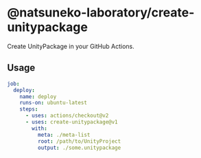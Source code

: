 # @natsuneko-laboratory/create-unitypackage

Create UnityPackage in your GitHub Actions.

## Usage

```yaml
job:
  deploy:
    name: deploy
    runs-on: ubuntu-latest
    steps:
      - uses: actions/checkout@v2
      - uses: create-unitypackage@v1
        with:
          meta: ./meta-list
          root: /path/to/UnityProject
          output: ./some.unitypackage
```
